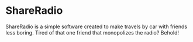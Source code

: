 # ShareRadio
ShareRadio is a simple software created to make travels by car with friends less boring. Tired of that one friend that monopolizes the radio? Behold!
